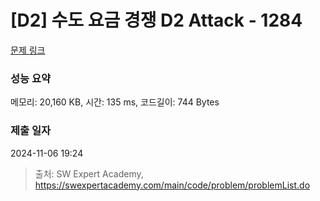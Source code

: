 # [D2] 수도 요금 경쟁 D2 Attack - 1284 

[문제 링크](https://swexpertacademy.com/main/code/problem/problemDetail.do?contestProbId=AV189xUaI8UCFAZN) 

### 성능 요약

메모리: 20,160 KB, 시간: 135 ms, 코드길이: 744 Bytes

### 제출 일자

2024-11-06 19:24



> 출처: SW Expert Academy, https://swexpertacademy.com/main/code/problem/problemList.do